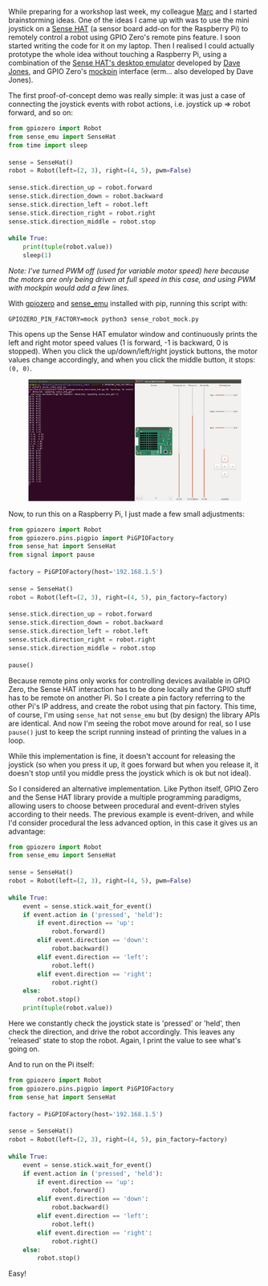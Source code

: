 While preparing for a workshop last week, my colleague [Marc](https://twitter.com/coding2learn) and
I started brainstorming ideas. One of the ideas I came up with was to use the mini joystick on a
[Sense HAT](https://www.raspberrypi.org/products/sense-hat/) (a sensor board add-on for the
Raspberry Pi) to remotely control a robot using GPIO Zero's remote pins feature. I soon started
writing the code for it on my laptop. Then I realised I could actually prototype the whole idea
without touching a Raspberry Pi, using a combination of the [Sense HAT's desktop
emulator](https://www.raspberrypi.org/blog/desktop-sense-hat-emulator/) developed by [Dave
Jones](https://twitter.com/waveform80), and GPIO Zero's
[mockpin](http://gpiozero.readthedocs.io/en/stable/api_pins.html#mock-pins) interface (erm... also
developed by Dave Jones).

The first proof-of-concept demo was really simple: it was just a case of connecting the joystick
events with robot actions, i.e. joystick up =\> robot forward, and so on:

```python
from gpiozero import Robot
from sense_emu import SenseHat
from time import sleep

sense = SenseHat()
robot = Robot(left=(2, 3), right=(4, 5), pwm=False)

sense.stick.direction_up = robot.forward
sense.stick.direction_down = robot.backward
sense.stick.direction_left = robot.left
sense.stick.direction_right = robot.right
sense.stick.direction_middle = robot.stop

while True:
    print(tuple(robot.value))
    sleep(1)
```

*Note: I've turned PWM off (used for variable motor speed) here because the motors are only being
driven at full speed in this case, and using PWM with mockpin would add a few lines.*

With [gpiozero](https://pypi.python.org/pypi/gpiozero/) and
[sense_emu](https://pypi.python.org/pypi/sense-emu) installed with pip, running this script with:

```
GPIOZERO_PIN_FACTORY=mock python3 sense_robot_mock.py
```

This opens up the Sense HAT emulator window and continuously prints the left and right motor speed
values (1 is forward, -1 is backward, 0 is stopped). When you click the up/down/left/right joystick
buttons, the motor values change accordingly, and when you click the middle button, it stops:
`(0, 0)`.

<figure class="wp-block-image">
<img src="images/sense-emu-mock-robot.png" />
</figure>

Now, to run this on a Raspberry Pi, I just made a few small adjustments:

```python
from gpiozero import Robot
from gpiozero.pins.pigpio import PiGPIOFactory
from sense_hat import SenseHat
from signal import pause

factory = PiGPIOFactory(host='192.168.1.5')

sense = SenseHat()
robot = Robot(left=(2, 3), right=(4, 5), pin_factory=factory)

sense.stick.direction_up = robot.forward
sense.stick.direction_down = robot.backward
sense.stick.direction_left = robot.left
sense.stick.direction_right = robot.right
sense.stick.direction_middle = robot.stop

pause()
```

Because remote pins only works for controlling devices available in GPIO Zero, the Sense HAT
interaction has to be done locally and the GPIO stuff has to be remote on another Pi. So I create a
pin factory referring to the other Pi's IP address, and create the robot using that pin factory.
This time, of course, I'm using `sense_hat` not `sense_emu` but (by design) the library APIs are
identical. And now I'm seeing the robot move around for real, so I use `pause()` just to keep the
script running instead of printing the values in a loop.

While this implementation is fine, it doesn't account for releasing the joystick (so when you press
it up, it goes forward but when you release it, it doesn't stop until you middle press the joystick
which is ok but not ideal).

So I considered an alternative implementation. Like Python itself, GPIO Zero and the Sense HAT
library provide a multiple programming paradigms, allowing users to choose between procedural and
event-driven styles according to their needs. The previous example is event-driven, and while I'd
consider procedural the less advanced option, in this case it gives us an advantage:

```python
from gpiozero import Robot
from sense_emu import SenseHat

sense = SenseHat()
robot = Robot(left=(2, 3), right=(4, 5), pwm=False)

while True:
    event = sense.stick.wait_for_event()
    if event.action in ('pressed', 'held'):
        if event.direction == 'up':
            robot.forward()
        elif event.direction == 'down':
            robot.backward()
        elif event.direction == 'left':
            robot.left()
        elif event.direction == 'right':
            robot.right()
    else:
        robot.stop()
    print(tuple(robot.value))
```

Here we constantly check the joystick state is 'pressed' or 'held', then check the direction, and
drive the robot accordingly. This leaves any 'released' state to stop the robot. Again, I print the
value to see what's going on.

And to run on the Pi itself:

```python
from gpiozero import Robot
from gpiozero.pins.pigpio import PiGPIOFactory
from sense_hat import SenseHat

factory = PiGPIOFactory(host='192.168.1.5')

sense = SenseHat()
robot = Robot(left=(2, 3), right=(4, 5), pin_factory=factory)

while True:
    event = sense.stick.wait_for_event()
    if event.action in ('pressed', 'held'):
        if event.direction == 'up':
            robot.forward()
        elif event.direction == 'down':
            robot.backward()
        elif event.direction == 'left':
            robot.left()
        elif event.direction == 'right':
            robot.right()
    else:
        robot.stop()
```

Easy!
